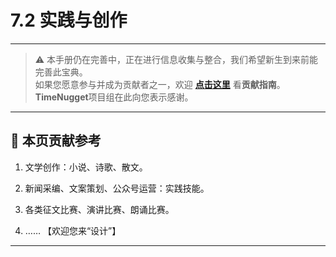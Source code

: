 # 7.2 实践与创作

---

> ⚠️ 本手册仍在完善中，正在进行信息收集与整合，我们希望新生到来前能完善此宝典。  
> 如果您愿意参与并成为贡献者之一，欢迎 **[点击这里](/CONTRIBUTING)** 看**贡献指南**。  
> **TimeNugget**项目组在此向您表示感谢。  

---

## 📌 本页贡献参考

1. 文学创作：小说、诗歌、散文。

2. 新闻采编、文案策划、公众号运营：实践技能。

3. 各类征文比赛、演讲比赛、朗诵比赛。

4. ……  【欢迎您来“设计”】

---
